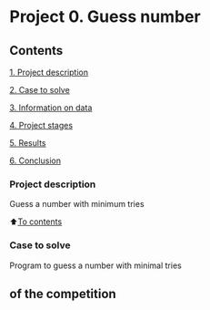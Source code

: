 # Project 0. Guess number

## Contents
[1. Project description](https://github.com/vvchagovets/sf_data_sci02/tree/main/project_0/README.md#Project-description)

[2. Case to solve](https://github.com/vvchagovets/sf_data_sci02/tree/main/project_0/README.md#Case-to-solve)

[3. Information on data](https://github.com/vvchagovets/sf_data_sci02/tree/main/project_0/README.md#Information-on-data)

[4. Project stages](https://github.com/vvchagovets/sf_data_sci02/tree/main/project_0/README.md#Project-stages)

[5. Results](https://github.com/vvchagovets/sf_data_sci02/tree/main/project_0/README.md#Results)

[6. Conclusion](https://github.com/vvchagovets/sf_data_sci02/tree/main/project_0/README.md#Conclusion)

### Project description
Guess a number with minimum tries

:arrow_up:[To contents](https://github.com/vvchagovets/sf_data_sci02/tree/main/project_0/README.md#Contents)

### Case to solve
Program to guess a number with minimal tries

**of the competition**
-
